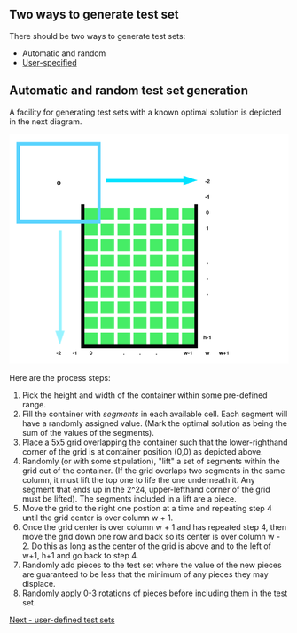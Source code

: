 ## Two ways to generate test set

There should be two ways to generate test sets:

- Automatic and random
- [User-specified](./userDefinedTestSets.md)

## Automatic and random test set generation

A facility for generating test sets with a known optimal solution is depicted in the next diagram.

![Automatic generation](https://github.com/tevye/Tetris-inspired-knapsack-problem-testing-facility/blob/master/testSetGenAutomatic.png)

Here are the process steps:

1. Pick the height and width of the container within some pre-defined range.
2. Fill the container with *segments* in each available cell. Each segment will have a randomly assigned value. (Mark the optimal solution as being the sum of the values of the segments).
3. Place a 5x5 grid overlapping the container such that the lower-righthand corner of the grid is at container position (0,0) as depicted above.
4. Randomly (or with some stipulation), "lift" a set of segments within the grid out of the container. (If the grid overlaps two segments in the same column, it must lift the top one to life the one underneath it. Any segment that ends up in the 2^24, upper-lefthand corner of the grid must be lifted). The segments included in a lift are a piece.
5. Move the grid to the right one postion at a time and repeating step 4 until the grid center is over column w + 1.
6. Once the grid center is over column w + 1 and has repeated step 4, then move the grid down one row and back so its center is over column w - 2. Do this as long as the center of the grid is above and to the left of w+1, h+1 and go back to step 4.
7. Randomly add pieces to the test set where the value of the new pieces are guaranteed to be less that the minimum of any pieces they may displace.
8. Randomly apply 0-3 rotations of pieces before including them in the test set.

[Next - user-defined test sets](./userDefinedTestSets.md)
